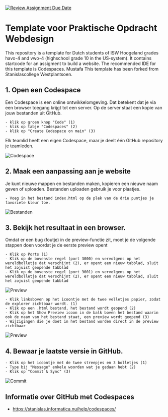 [![Review Assignment Due Date](https://classroom.github.com/assets/deadline-readme-button-22041afd0340ce965d47ae6ef1cefeee28c7c493a6346c4f15d667ab976d596c.svg)](https://classroom.github.com/a/hUZCCmMX)
# Template voor Praktische Opdracht Webdesign

This repository is a template for Dutch students of ISW Hoogeland grades havo-4 and vwo-4 (highschool grade 10 in the US-system).
It contains startcode for an assigment to build a website. The recommended IDE for this template is Codespaces.
Mustafa
This template has been forked from Stanislascollege Westplantsoen.

## 1. Open een Codespace

Een Codespace is een online ontwikkelomgeving. Dat betekent dat je via een browser toegang krijgt tot een server. Op de server staat een kopie van jouw bestanden uit GitHub.

    - klik op groen knop "Code" (1)
    - klik op tabje "Codespaces" (2)
    - klik op "Create Codespace on main" (3)

Elk teamlid heeft een eigen Codespace, maar je deelt één GitHub repository je teamleden.
  
![Codespace](images/readme/codespace.png)

## 2. Maak een aanpassing aan je website

Je kunt nieuwe mappen en bestanden maken, kopieren een nieuwe naam geven of uploaden. Bestanden uploaden gebruik je voor plaatjes.

    - Voeg in het bestand index.html op de plek van de drie puntjes je favoriete kleur toe.
    
![Bestanden](images/readme/bestand.png)

## 3. Bekijk het resultaat in een browser.

Omdat er een bug (foutje) in de preview-functie zit, moet je de volgende stappen doen voordat je de eerste preview opent

    - Klik op Ports (1)
    - Klik op de bovenste regel (port 3000) en vervolgens op het wereldbolletje dat verschijnt (2), er opent een nieuw tabblad, sluit het zojuist geopende tabblad
    - Klik op de bovenste regel (port 3001) en vervolgens op het wereldbolletje dat verschijnt (2), er opent een nieuw tabblad, sluit het zojuist geopende tabblad
    
![Preview](images/readme/previewbug.png)

    - Klik linksboven op het icoontje met de twee velletjes papier, zodat de explorer zichtbaar wordt. (1)
    - Klik op een .html bestand, het bestand wordt geopend (2)
    - Klik op het Show Preview icoon in de balk boven het bestand waarin ook de naam van het bestand staat, een preview wordt geopend (3)
    - Wijzigingen die je doet in het bestand worden direct in de preview zichtbaar
    
![Preview](images/readme/preview.png)

## 4. Bewaar je laatste versie in GitHub.

    - Klik op het icoontje met de twee streepjes en 3 bolletjes (1)
    - Type bij "Message" enkele woorden wat je gedaan hebt (2)
    - Klik op "Commit & Sync" (3)
  
![Commit](images/readme/commit.png)

## Informatie over GitHub met Codespaces

- https://stanislas.informatica.nu/help/codespaces/
